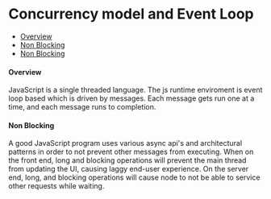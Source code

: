 # Concurrency model and Event Loop

- [Overview](#Overview)
- [Non Blocking](#non-blocking)
- [Non Blocking](#non-blocking)

#### Overview
JavaScript is a single threaded language. The js runtime enviroment is event loop based which is driven by messages. Each message gets run one at a time, and each message runs to completion. 

#### Non Blocking
A good JavaScript program uses various async api's and architectural patterns in order to not prevent other messages from executing. When on the front end, long and blocking operations will prevent the main thread from updating the UI, causing laggy end-user experience. On the server end, long, and blocking operations will cause node to not be able to service other requests while waiting.